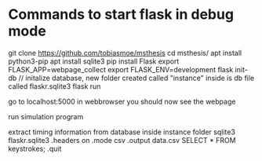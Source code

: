 # Commands to start flask in debug mode
git clone https://github.com/tobiasmoe/msthesis
cd msthesis/
apt install python3-pip
apt install sqlite3
pip install Flask
export FLASK_APP=webpage_collect
export FLASK_ENV=development
flask init-db // initalize database, new folder created called "instance" inside is db file called flaskr.sqlite3
flask run

go to localhost:5000 in webbrowser
you should now see the webpage

run simulation program

extract timing information from database
inside instance folder
sqlite3 flaskr.sqlite3
.headers on
.mode csv
.output data.csv
SELECT * FROM keystrokes;
.quit
